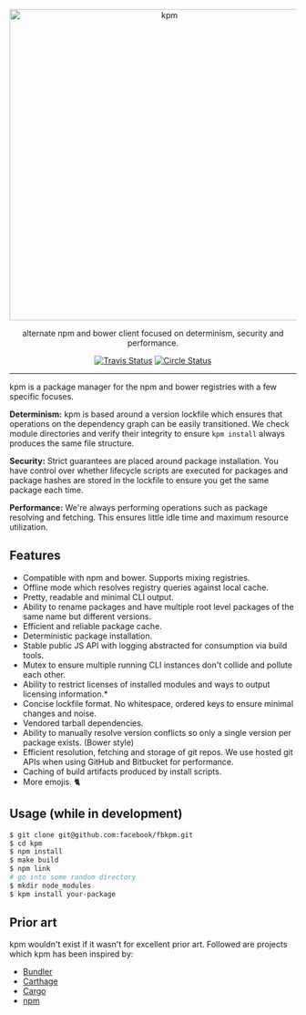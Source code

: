 <p align="center">
  <a href="https://facebook.github.io/kpm">
    <img alt="kpm" src="https://github.com/facebook/fbkpm/blob/master/assets/logo.png?raw=true" width="546">
  </a>
</p>

<p align="center">
  alternate npm and bower client focused on determinism, security and performance.
</p>

<p align="center">
  <a href="https://travis-ci.org/facebook/fbkpm"><img alt="Travis Status" src="https://travis-ci.com/facebook/fbkpm.svg?token=DxqWAqRqs3zWAF8EhBHy"></a>
  <a href="https://circleci.com/gh/facebook/fbkpm"><img alt="Circle Status" src="https://circleci.com/gh/facebook/fbkpm.svg?style=svg&circle-token=5f0a78473b0f440afb218bf2b82323cc6b3cb43f"></a>
  <!--<a href="https://ci.appveyor.com/project/facebook/fbkpm/branch/master"><img alt="Appveyor Status" src="https://ci.appveyor.com/api/projects/status/SECRET_KEY/branch/master?svg=true"></a>-->
</p>

---

kpm is a package manager for the npm and bower registries with a few specific focuses.

**Determinism:** kpm is based around a version lockfile which ensures that operations on the
dependency graph can be easily transitioned. We check module directories and verify their
integrity to ensure `kpm install` always produces the same file structure.

**Security:** Strict guarantees are placed around package installation. You have control over
whether lifecycle scripts are executed for packages and package hashes are stored in the
lockfile to ensure you get the same package each time.

**Performance:** We're always performing operations such as package resolving and fetching. This
ensures little idle time and maximum resource utilization.

## Features

 - Compatible with npm and bower. Supports mixing registries.
 - Offline mode which resolves registry queries against local cache.
 - Pretty, readable and minimal CLI output.
 - Ability to rename packages and have multiple root level packages of the same name but different versions.
 - Efficient and reliable package cache.
 - Deterministic package installation.
 - Stable public JS API with logging abstracted for consumption via build tools.
 - Mutex to ensure multiple running CLI instances don't collide and pollute each other.
 - Ability to restrict licenses of installed modules and ways to output licensing information.*
 - Concise lockfile format. No whitespace, ordered keys to ensure minimal changes and noise.
 - Vendored tarball dependencies.
 - Ability to manually resolve version conflicts so only a single version per package exists. (Bower style)
 - Efficient resolution, fetching and storage of git repos. We use hosted git APIs when using GitHub and Bitbucket for performance.
 - Caching of build artifacts produced by install scripts.
 - More emojis. 🐈

## Usage (while in development)

```sh
$ git clone git@github.com:facebook/fbkpm.git
$ cd kpm
$ npm install
$ make build
$ npm link
# go into some random directory
$ mkdir node_modules
$ kpm install your-package
```

## Prior art

kpm wouldn't exist if it wasn't for excellent prior art. Followed are projects which kpm has
been inspired by:

 - [Bundler](https://github.com/bundler/bundler)
 - [Carthage](https://github.com/Carthage/Carthage)
 - [Cargo](https://github.com/rust-lang/cargo)
 - [npm](https://github.com/npm/npm)
